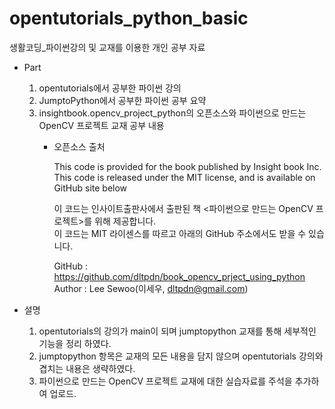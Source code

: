 # opentutorials_python_basic
생활코딩_파이썬강의 및 교재를 이용한 개인 공부 자료

- Part  
  1. opentutorials에서 공부한 파이썬 강의
  2. JumptoPython에서 공부한 파이썬 공부 요약 
  3. insightbook.opencv_project_python의 오픈소스와 파이썬으로 만드는 OpenCV 프로젝트 교재 공부 내용
     - 오픈소스 출처  

        This code is provided for the book <OpenCV Project using Python> published by Insight book Inc.     
        This code is released under the MIT license, and is available on GitHub site below  

        이 코드는 인사이트출판사에서 출판된 책 <파이썬으로 만드는 OpenCV 프로젝트>를 위해 제공합니다.  
        이 코드는 MIT 라이센스를 따르고 아래의 GitHub 주소에서도 받을 수 있습니다.  

        GitHub : https://github.com/dltpdn/book_opencv_prject_using_python  
        Author : Lee Sewoo(이세우, dltpdn@gmail.com)  
    

- 설명  
  1. opentutorials의 강의가 main이 되며 jumptopython 교재를 통해 세부적인 기능을 정리 하였다.
  2. jumptopython 항목은 교재의 모든 내용을 담지 않으며 opentutorials 강의와 겹치는 내용은 생략하였다.
  3. 파이썬으로 만드는 OpenCV 프로젝트 교재에 대한 실습자료를 주석을 추가하여 업로드.
